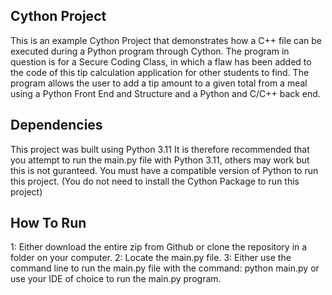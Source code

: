 ## Cython Project
This is an example Cython Project that demonstrates how a C++ file can be executed during a Python program through Cython. The program in question is for a Secure Coding Class, in which a
flaw has been added to the code of this tip calculation application for other students to find. The program allows the user to add a tip amount to a given total from a meal using a Python Front End and Structure
and a Python and C/C++ back end. 

## Dependencies
This project was built using Python 3.11 It is therefore recommended that you attempt to run the main.py file with Python 3.11, others may work but this is not guranteed.
You must have a compatible version of Python to run this project.
(You do not need to install the Cython Package to run this project)

## How To Run
1: Either download the entire zip from Github or clone the repository in a folder on your computer.
2: Locate the main.py file.
3: Either use the command line to run the main.py file with the command: python main.py or use your IDE of choice to run the main.py program.
